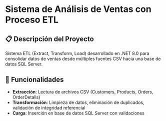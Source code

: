 # Sistema de Análisis de Ventas con Proceso ETL

## 📋 Descripción del Proyecto
Sistema ETL (Extract, Transform, Load) desarrollado en .NET 8.0 para consolidar datos de ventas desde múltiples fuentes CSV hacia una base de datos SQL Server.

## 🚀 Funcionalidades
- **Extracción**: Lectura de archivos CSV (Customers, Products, Orders, OrderDetails)
- **Transformación**: Limpieza de datos, eliminación de duplicados, validación de integridad referencial
- **Carga**: Inserción en base de datos SQL Server con validaciones
